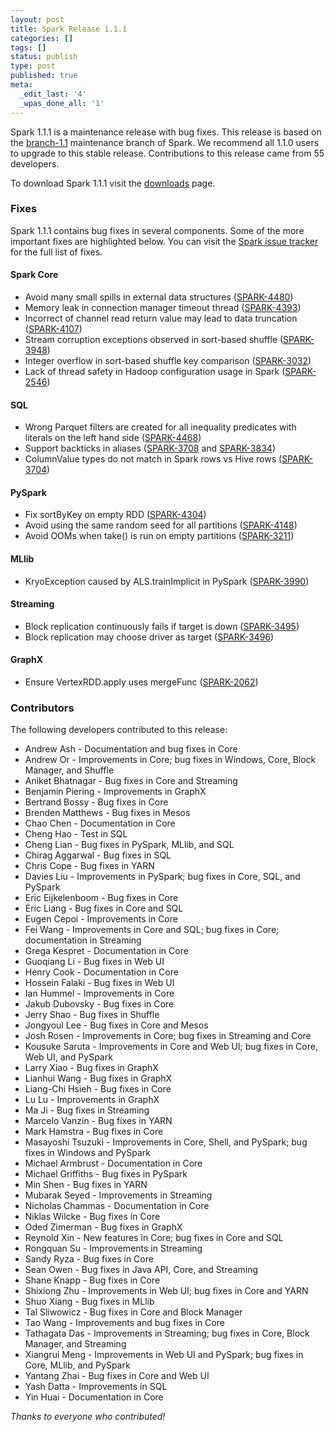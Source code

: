 ```yaml
---
layout: post
title: Spark Release 1.1.1
categories: []
tags: []
status: publish
type: post
published: true
meta:
  _edit_last: '4'
  _wpas_done_all: '1'
---
```


Spark 1.1.1 is a maintenance release with bug fixes. This release is based on the [branch-1.1](https://github.com/apache/spark/tree/branch-1.1) maintenance branch of Spark. We recommend all 1.1.0 users to upgrade to this stable release. Contributions to this release came from 55 developers.

To download Spark 1.1.1 visit the <a href="{{site.url}}downloads.html">downloads</a> page.

### Fixes
Spark 1.1.1 contains bug fixes in several components. Some of the more important fixes are highlighted below. You can visit the [Spark issue tracker](http://s.apache.org/z9h) for the full list of fixes.

#### Spark Core
- Avoid many small spills in external data structures ([SPARK-4480](https://issues.apache.org/jira/browse/SPARK-4480))
- Memory leak in connection manager timeout thread ([SPARK-4393](https://issues.apache.org/jira/browse/SPARK-4393))
- Incorrect of channel read return value may lead to data truncation ([SPARK-4107](https://issues.apache.org/jira/browse/SPARK-4107))
- Stream corruption exceptions observed in sort-based shuffle ([SPARK-3948](https://issues.apache.org/jira/browse/SPARK-3948))
- Integer overflow in sort-based shuffle key comparison ([SPARK-3032](https://issues.apache.org/jira/browse/SPARK-3032))
- Lack of thread safety in Hadoop configuration usage in Spark ([SPARK-2546](https://issues.apache.org/jira/browse/SPARK-2546))

#### SQL
- Wrong Parquet filters are created for all inequality predicates with literals on the left hand side ([SPARK-4468](https://issues.apache.org/jira/browse/SPARK-4468))
- Support backticks in aliases ([SPARK-3708](https://issues.apache.org/jira/browse/SPARK-3708) and [SPARK-3834](https://issues.apache.org/jira/browse/SPARK-3834))
- ColumnValue types do not match in Spark rows vs Hive rows ([SPARK-3704](https://github.com/apache/spark/pull/3704))

#### PySpark
- Fix sortByKey on empty RDD ([SPARK-4304](https://issues.apache.org/jira/browse/SPARK-4304))
- Avoid using the same random seed for all partitions ([SPARK-4148](https://issues.apache.org/jira/browse/SPARK-4148))
- Avoid OOMs when take() is run on empty partitions ([SPARK-3211](https://issues.apache.org/jira/browse/SPARK-3211))

#### MLlib
- KryoException caused by ALS.trainImplicit in PySpark ([SPARK-3990](https://issues.apache.org/jira/browse/SPARK-3990))

#### Streaming
- Block replication continuously fails if target is down ([SPARK-3495](https://issues.apache.org/jira/browse/SPARK-3495))
- Block replication may choose driver as target ([SPARK-3496](https://issues.apache.org/jira/browse/SPARK-3496))

#### GraphX
- Ensure VertexRDD.apply uses mergeFunc ([SPARK-2062](https://issues.apache.org/jira/browse/SPARK-2062))

### Contributors
The following developers contributed to this release:

* Andrew Ash - Documentation and bug fixes in Core
* Andrew Or - Improvements in Core; bug fixes in Windows, Core, Block Manager, and Shuffle
* Aniket Bhatnagar - Bug fixes in Core and Streaming
* Benjamin Piering - Improvements in GraphX
* Bertrand Bossy - Bug fixes in Core
* Brenden Matthews - Bug fixes in Mesos
* Chao Chen - Documentation in Core
* Cheng Hao - Test in SQL
* Cheng Lian - Bug fixes in PySpark, MLlib, and SQL
* Chirag Aggarwal - Bug fixes in SQL
* Chris Cope - Bug fixes in YARN
* Davies Liu - Improvements in PySpark; bug fixes in Core, SQL, and PySpark
* Eric Eijkelenboom - Bug fixes in Core
* Eric Liang - Bug fixes in Core and SQL
* Eugen Cepoi - Improvements in Core
* Fei Wang - Improvements in Core and SQL; bug fixes in Core; documentation in Streaming
* Grega Kespret - Documentation in Core
* Guoqiang Li - Bug fixes in Web UI
* Henry Cook - Documentation in Core
* Hossein Falaki - Bug fixes in Web UI
* Ian Hummel - Improvements in Core
* Jakub Dubovsky - Bug fixes in Core
* Jerry Shao - Bug fixes in Shuffle
* Jongyoul Lee - Bug fixes in Core and Mesos
* Josh Rosen - Improvements in Core; bug fixes in Streaming and Core
* Kousuke Saruta - Improvements in Core and Web UI; bug fixes in Core, Web UI, and PySpark
* Larry Xiao - Bug fixes in GraphX
* Lianhui Wang - Bug fixes in GraphX
* Liang-Chi Hsieh - Bug fixes in Core
* Lu Lu - Improvements in GraphX
* Ma Ji - Bug fixes in Streaming
* Marcelo Vanzin - Bug fixes in YARN
* Mark Hamstra - Bug fixes in Core
* Masayoshi Tsuzuki - Improvements in Core, Shell, and PySpark; bug fixes in Windows and PySpark
* Michael Armbrust - Documentation in Core
* Michael Griffiths - Bug fixes in PySpark
* Min Shen - Bug fixes in YARN
* Mubarak Seyed - Improvements in Streaming
* Nicholas Chammas - Documentation in Core
* Niklas Wilcke - Bug fixes in Core
* Oded Zimerman - Bug fixes in GraphX
* Reynold Xin - New features in Core; bug fixes in Core and SQL
* Rongquan Su - Improvements in Streaming
* Sandy Ryza - Bug fixes in Core
* Sean Owen - Bug fixes in Java API, Core, and Streaming
* Shane Knapp - Bug fixes in Core
* Shixiong Zhu - Improvements in Web UI; bug fixes in Core and YARN
* Shuo Xiang - Bug fixes in MLlib
* Tal Sliwowicz - Bug fixes in Core and Block Manager
* Tao Wang - Improvements and bug fixes in Core
* Tathagata Das - Improvements in Streaming; bug fixes in Core, Block Manager, and Streaming
* Xiangrui Meng - Improvements in Web UI and PySpark; bug fixes in Core, MLlib, and PySpark
* Yantang Zhai - Bug fixes in Core and Web UI
* Yash Datta - Improvements in SQL
* Yin Huai - Documentation in Core

_Thanks to everyone who contributed!_

